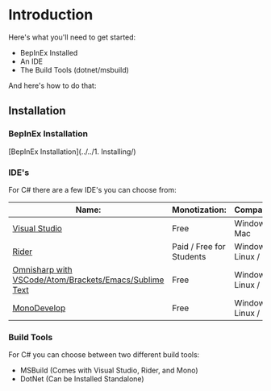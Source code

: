 # Introduction

Here's what you'll need to get started:

- BepInEx Installed
- An IDE
- The Build Tools (dotnet/msbuild)

And here's how to do that:

## Installation
### BepInEx Installation

[BepInEx Installation](../../1. Installing/)

### IDE's

For C# there are a few IDE's you can choose from:

| Name:                                                        | Monotization:            | Compatibility:        | Notes:                    |
| ------------------------------------------------------------ | ------------------------ | --------------------- | ------------------------- |
| [Visual Studio](https://visualstudio.microsoft.com/)         | Free                     | Windows / Mac         | Recommended for Beginners |
| [Rider](https://www.jetbrains.com/rider/)                    | Paid / Free for Students | Windows / Linux / Mac |                           |
| [Omnisharp with VSCode/Atom/Brackets/Emacs/Sublime Text](https://code.visualstudio.com/) | Free                     | Windows / Linux / Mac |                           |
| [MonoDevelop](https://www.monodevelop.com/)                  | Free                     | Windows / Linux / Mac | No Longer Maintained      |

### Build Tools

For C# you can choose between two different build tools:

- MSBuild (Comes with Visual Studio, Rider, and Mono)
- DotNet (Can be Installed Standalone)

